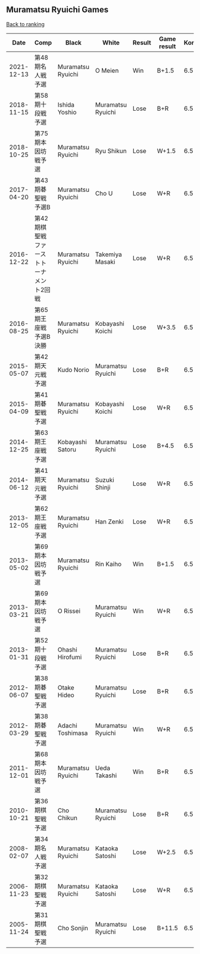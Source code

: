 ## Muramatsu Ryuichi Games

[Back to ranking](../../index.md)




| **Date** | **Comp** | **Black** | **White** | **Result** | **Game result** | **Komi** | **Rating** | **Diff** | 
| --- | --- | --- | --- | --- | --- | --- | --- | --- |
| 2021-12-13 | 第48期名人戦予選 | Muramatsu Ryuichi | O Meien | Win | B+1.5 | 6.5 | missing | 0 | 
| 2018-11-15 | 第58期十段戦予選 | Ishida Yoshio | Muramatsu Ryuichi | Lose | B+R | 6.5 | missing | 0 | 
| 2018-10-25 | 第75期本因坊戦予選 | Muramatsu Ryuichi | Ryu Shikun | Lose | W+1.5 | 6.5 | missing | 0 | 
| 2017-04-20 | 第43期碁聖戦　予選B | Muramatsu Ryuichi | Cho U | Lose | W+R | 6.5 | missing | 0 | 
| 2016-12-22 | 第42期棋聖戦　ファーストトーナメント2回戦 | Muramatsu Ryuichi | Takemiya Masaki | Lose | W+R | 6.5 | missing | 0 | 
| 2016-08-25 | 第65期王座戦　予選B決勝 | Muramatsu Ryuichi | Kobayashi Koichi | Lose | W+3.5 | 6.5 | missing | 0 | 
| 2015-05-07 | 第42期天元戦予選 | Kudo Norio | Muramatsu Ryuichi | Lose | B+R | 6.5 | missing | 0 | 
| 2015-04-09 | 第41期碁聖戦予選 | Muramatsu Ryuichi | Kobayashi Koichi | Lose | W+R | 6.5 | missing | 0 | 
| 2014-12-25 | 第63期王座戦予選 | Kobayashi Satoru | Muramatsu Ryuichi | Lose | B+4.5 | 6.5 | missing | 0 | 
| 2014-06-12 | 第41期天元戦予選 | Muramatsu Ryuichi | Suzuki Shinji | Lose | W+R | 6.5 | missing | -2791 | 
| 2013-12-05 | 第62期王座戦予選 | Muramatsu Ryuichi | Han Zenki | Lose | W+R | 6.5 | 2791 | 299 | 
| 2013-05-02 | 第69期本因坊戦予選 | Muramatsu Ryuichi | Rin Kaiho | Win | B+1.5 | 6.5 | 2492 | 54 | 
| 2013-03-21 | 第69期本因坊戦予選 | O Rissei | Muramatsu Ryuichi | Win | W+R | 6.5 | 2438 | 2438 | 
| 2013-01-31 | 第52期十段戦予選 | Ohashi Hirofumi | Muramatsu Ryuichi | Lose | B+R | 6.5 | missing | -2907 | 
| 2012-06-07 | 第38期碁聖戦予選 | Otake Hideo | Muramatsu Ryuichi | Lose | B+R | 6.5 | 2907 | 2907 | 
| 2012-03-29 | 第38期碁聖戦予選 | Adachi Toshimasa | Muramatsu Ryuichi | Win | W+R | 6.5 | missing | 0 | 
| 2011-12-01 | 第68期本因坊戦予選 | Muramatsu Ryuichi | Ueda Takashi | Win | B+R | 6.5 | missing | 0 | 
| 2010-10-21 | 第36期棋聖戦予選 | Cho Chikun | Muramatsu Ryuichi | Lose | B+R | 6.5 | missing | 0 | 
| 2008-02-07 | 第34期名人戦予選 | Muramatsu Ryuichi | Kataoka Satoshi | Lose | W+2.5 | 6.5 | missing | 0 | 
| 2006-11-23 | 第32期棋聖戦予選 | Muramatsu Ryuichi | Kataoka Satoshi | Lose | W+R | 6.5 | missing | 0 | 
| 2005-11-24 | 第31期棋聖戦予選 | Cho Sonjin | Muramatsu Ryuichi | Lose | B+11.5 | 6.5 | missing | missing |




